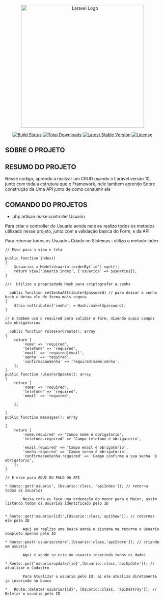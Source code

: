 <p align="center"><a href="https://laravel.com" target="_blank"><img src="https://raw.githubusercontent.com/laravel/art/master/logo-lockup/5%20SVG/2%20CMYK/1%20Full%20Color/laravel-logolockup-cmyk-red.svg" width="400" alt="Laravel Logo"></a></p>

<p align="center">
<a href="https://github.com/laravel/framework/actions"><img src="https://github.com/laravel/framework/workflows/tests/badge.svg" alt="Build Status"></a>
<a href="https://packagist.org/packages/laravel/framework"><img src="https://img.shields.io/packagist/dt/laravel/framework" alt="Total Downloads"></a>
<a href="https://packagist.org/packages/laravel/framework"><img src="https://img.shields.io/packagist/v/laravel/framework" alt="Latest Stable Version"></a>
<a href="https://packagist.org/packages/laravel/framework"><img src="https://img.shields.io/packagist/l/laravel/framework" alt="License"></a>
</p>

## SOBRE O PROJETO

## RESUMO DO PROJETO

Nesse codigo, aprendo a realizar um CRUD usando o Laravel versão 10, junto com toda a estrutura que o Framework, nele tambem aprendo Sobre construção de Uma API junto de como consumir ela

## COMANDO DO PROJETOS

* php artisan make:controller Usuario


Para criar o controller do Usuario aonde nele eu realizo todos os metodos utilizado nesse projeto, junto com a validação basica do Form, e da API 

Para retornar todos os Usuarios Criado no Sistemas : utilizo o metodo index

    // Esse para a view e tela

    public function index()
    {
        $usuarios = ModelsUsuario::orderBy('id')->get();
        return view('usuario.index', ['usuarios' => $usuarios]);
    }

    ///  Utilizo a propriedade Hash para criptografar a senha 

      public function setSenhaAttribute($password) // para deixar a senha hash e deixa ele de forma mais segura
    {
        $this->attributes['senha'] = Hash::make($password);
    }

    // E tambem uso o required para validar o form, dizendo quais campos são obrigatorios 

      public function rulesForCreate(): array
    {
        return [
            'nome' => 'required',
            'telefone' => 'required',
            'email' => 'required|email',
            'senha' => 'required',
            'confirmacaoSenha' => 'required|same:senha',
        ];
    }
    public function rulesForUpdate(): array
    {
        return [
            'nome' => 'required',
            'telefone' => 'required',
            'email' => 'required',

        ];

    }
    public function messages(): array
    
    {
        return [
            'nome.required' => 'Campo nome é obrigatorio',
            'telefone.required' => 'Campo telefone é obrigatorio',

            'email.required' => 'Campo email é obrigatorio',
            'senha.required' => 'Campo senha é obrigatorio',
            'confirmacaoSenha.required' => 'Campo confirme a sua senha  é obrigatorio',
        ];
    }

    // E esse para AQUI EU FALO DA API

    * Route::get('usuario', [Usuario::class, 'apiIndex']); // retorna todos os usuarios

            Nessa rota eu faço uma ordenação do menor para o Maior, assim listando todos os Usuarios identificado pelo ID 


    * Route::get('usuario/{id}',[Usuario::class,'apiShow']); // retornar ele pelo ID
  
            Aqui eu realizo uma busca aonde o sistema me retorna o Usuario completo apenas pelo ID 

    * Route::post('usuario/store',[Usuario::class,'apiStore']); // criando um usuario
   
            Aqui é aonde se cria um usuario inserindo todos os dados 

    * Route::put('usuario/update/{id}',[Usuario::class,'apiUpdate']); // atualizar o Cadastro
  
            Para Atualizar o usuario pelo ID, ai ele atualiza diretamente ja inserindo no banco 

    *   Route::delete('usuario/{id}', [Usuario::class, 'apiDestroy']); // Deletar o usuario pelo ID




       
